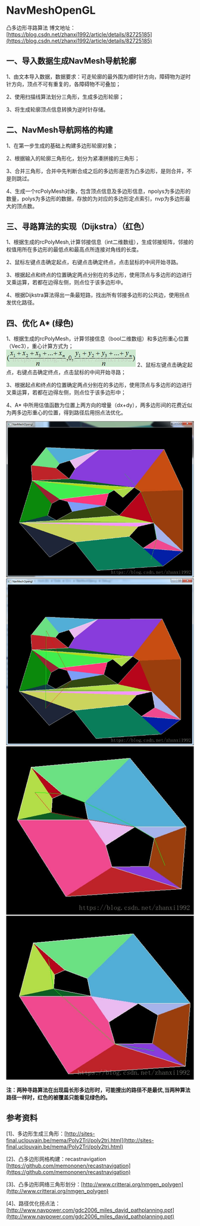 # NavMeshOpenGL
凸多边形寻路算法
博文地址：[https://blog.csdn.net/zhanxi1992/article/details/82725185](https://blog.csdn.net/zhanxi1992/article/details/82725185)
## 一、导入数据生成NavMesh导航轮廓

1、由文本导入数据，数据要求：可走轮廓的最外围为顺时针方向，障碍物为逆时针方向，顶点不可有重复的，各障碍物不可叠加；

2、使用扫描线算法划分三角形，生成多边形轮廓；

3、将生成轮廓顶点信息转换为逆时针存储。

## 二、NavMesh导航网格的构建

1、在第一步生成的基础上构建多边形轮廓对象；

2、根据输入的轮廓三角形化，划分为紧凑拼接的三角形；

3、合并三角形，合并中先判断合成之后的多边形是否为凸多边形，是则合并，不是则跳过。

4、生成一个rcPolyMesh对象，包含顶点信息及多边形信息，npolys为多边形的数量，polys为多边形的数据，存放的为对应的多边形定点索引，nvp为多边形最大的顶点数。

## 三、寻路算法的实现（Dijkstra）（红色）

1、根据生成的rcPolyMesh,计算邻接信息（int二维数组），生成邻接矩阵，邻接的权值用所在多边形的最低点和最高点所连接对角线的长度。

2、鼠标左键点击确定起点，右键点击确定终点，点击鼠标的中间开始寻路。

3、根据起点和终点的位置确定两点分别在的多边形，使用顶点与多边形的边进行叉乘运算，若都在边得左侧，则点位于该多边形中。

4、根据Dijkstra算法得出一条最短路，找出所有邻接多边形的公共边，使用拐点发优化路径。

 

## 四、优化 A* (绿色)

1、根据生成的rcPolyMesh，计算邻接信息（bool二维数组）和多边形重心位置（Vec3），重心计算方式为；
![重心公式](https://github.com/WarZhan/NavMeshOpenGL/blob/master/Res/1.png)
2、鼠标左键点击确定起点，右键点击确定终点，点击鼠标的中间开始寻路；

3、根据起点和终点的位置确定两点分别在的多边形，使用顶点与多边形的边进行叉乘运算，若都在边得左侧，则点位于该多边形中；

4、A* 中所用估值函数为位置上两方向的增量（dx+dy），两多边形间的花费近似为两多边形重心的位置，得到路径后用拐点法优化。

![demo寻路图片1](https://github.com/WarZhan/NavMeshOpenGL/blob/master/Res/2.png)
![demo寻路图片2](https://github.com/WarZhan/NavMeshOpenGL/blob/master/Res/3.png)
![demo寻路图片3](https://github.com/WarZhan/NavMeshOpenGL/blob/master/Res/4.png)
![demo寻路图片4](https://github.com/WarZhan/NavMeshOpenGL/blob/master/Res/5.png)

**注：两种寻路算法在出现扁长形多边形时，可能搜出的路径不是最优,当两种算法路径一样时，红色的被覆盖只能看见绿色的。**

## 参考资料

[1]、多边形生成三角形：[http://sites-final.uclouvain.be/mema/Poly2Tri/poly2tri.html](http://sites-final.uclouvain.be/mema/Poly2Tri/poly2tri.html)

[2]、凸多边形网格构建：recastnavigation [https://github.com/memononen/recastnavigation](https://github.com/memononen/recastnavigation)

[3]、凸多边形网络三角形划分：[http://www.critterai.org/nmgen_polygen](http://www.critterai.org/nmgen_polygen)

[4]、路径优化拐点法： [http://www.navpower.com/gdc2006_miles_david_pathplanning.ppt](http://www.navpower.com/gdc2006_miles_david_pathplanning.ppt)

